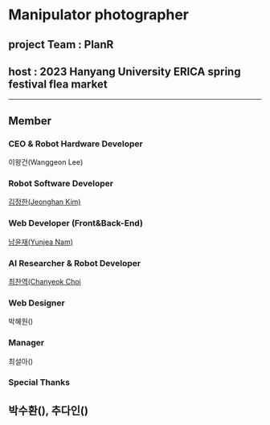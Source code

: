 # Manipulator photographer
## project Team : PlanR
## host : 2023 Hanyang University ERICA spring festival flea market 

---
## Member
### CEO & Robot Hardware Developer
이왕건(Wanggeon Lee) 

### Robot Software Developer 
[김정한(Jeonghan Kim)](https://github.com/Kim-JeongHan)

### Web Developer (Front&Back-End)
[남윤재(Yunjea Nam)](https://github.com/ujma1234)

### AI Researcher & Robot Developer
[최찬역(Chanyeok Choi](https://github.com/Angledsugar)

### Web Designer
박혜원()

### Manager
최설아()

### Special Thanks
박수환(), 추다인() 
---
